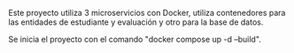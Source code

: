 Este proyecto utiliza 3 microservicios con Docker, utiliza contenedores para las entidades de estudiante y evaluación y otro para la base de datos.

Se inicia el proyecto con el comando "docker compose up -d –build".
